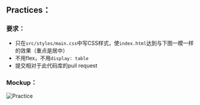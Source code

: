 
## Practices：

### 要求：

- 只在`src/styles/main.css`中写CSS样式，使`index.html`达到与下图一模一样的效果（重点是居中）
- 不用flex，不用`display: table`
- 提交相对于此代码库的pull request

### Mockup：

![Practice](docs/practice.png)
